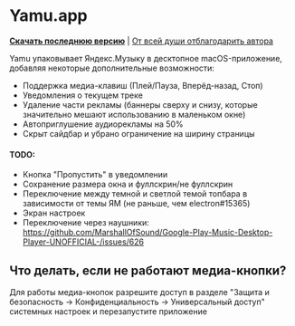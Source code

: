 Yamu.app
================

**[Скачать последнюю версию](https://github.com/4ndv/yamu/releases)** | [От всей души отблагодарить автора](https://4ndv.github.io/buymeacoffee)

Yamu упаковывает Яндекс.Музыку в десктопное macOS-приложение, добавляя некоторые дополнительные возможности:

* Поддержка медиа-клавиш (Плей/Пауза, Вперёд-назад, Стоп)
* Уведомления о текущем треке
* Удаление части рекламы (баннеры сверху и снизу, которые значительно мешают использованию в маленьком окне)
* Автоприглушение аудиорекламы на 50%
* Скрыт сайдбар и убрано ограничение на ширину страницы

#### TODO:

* Кнопка "Пропустить" в уведомлении
* Сохранение размера окна и фуллскрин/не фуллскрин
* Переключение между темной и светлой темой топбара в зависимости от темы ЯМ (не раньше, чем electron#15365)
* Экран настроек
* Переключение через наушники: https://github.com/MarshallOfSound/Google-Play-Music-Desktop-Player-UNOFFICIAL-/issues/626

## Что делать, если не работают медиа-кнопки?

Для работы медиа-кнопок разрешите доступ в разделе "Защита и безопасность -> Конфиденциальность -> Универсальный доступ" системных настроек и перезапустите приложение
